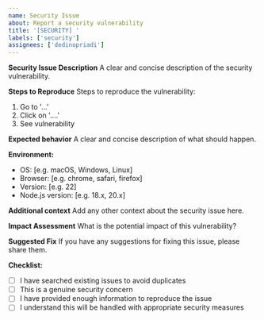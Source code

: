 ```yaml
---
name: Security Issue
about: Report a security vulnerability
title: '[SECURITY] '
labels: ['security']
assignees: ['dedinopriadi']
---
```


**Security Issue Description**
A clear and concise description of the security vulnerability.

**Steps to Reproduce**
Steps to reproduce the vulnerability:
1. Go to '...'
2. Click on '....'
3. See vulnerability

**Expected behavior**
A clear and concise description of what should happen.

**Environment:**
- OS: [e.g. macOS, Windows, Linux]
- Browser: [e.g. chrome, safari, firefox]
- Version: [e.g. 22]
- Node.js version: [e.g. 18.x, 20.x]

**Additional context**
Add any other context about the security issue here.

**Impact Assessment**
What is the potential impact of this vulnerability?

**Suggested Fix**
If you have any suggestions for fixing this issue, please share them.

**Checklist:**
- [ ] I have searched existing issues to avoid duplicates
- [ ] This is a genuine security concern
- [ ] I have provided enough information to reproduce the issue
- [ ] I understand this will be handled with appropriate security measures 